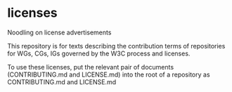 # licenses
Noodling on license advertisements

This repository is for texts describing the contribution terms of repositories for WGs, CGs, IGs governed by the W3C process and licenses.

To use these licenses, put the relevant pair of documents (CONTRIBUTING.md and LICENSE.md) into the root of a repository as CONTRIBUTING.md and LICENSE.md
 
